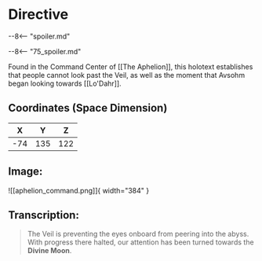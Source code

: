 # Directive

--8<-- "spoiler.md"

--8<-- "75_spoiler.md"

Found in the Command Center of [[The Aphelion]], this holotext establishes that people cannot look past the Veil, as well as the moment that Avsohm began looking towards [[Lo'Dahr]].

## Coordinates (Space Dimension)
| **X** | **Y** | **Z** |
| :---: | :---: | :---: |
| -74 |  135  | 122 |

## Image:

![[aphelion_command.png]]{ width="384" }

## Transcription:
> The Veil is preventing the eyes onboard from peering into the abyss. With progress there halted, our attention has been turned towards the **Divine Moon**.
